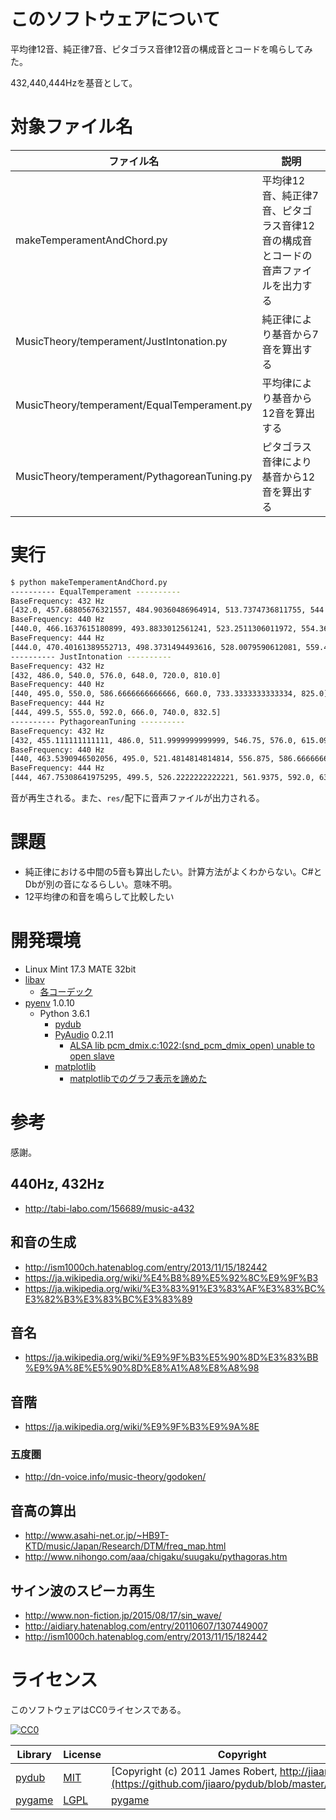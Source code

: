 ﻿# このソフトウェアについて

平均律12音、純正律7音、ピタゴラス音律12音の構成音とコードを鳴らしてみた。

432,440,444Hzを基音として。

# 対象ファイル名

ファイル名|説明
----------|----
makeTemperamentAndChord.py|平均律12音、純正律7音、ピタゴラス音律12音の構成音とコードの音声ファイルを出力する
MusicTheory/temperament/JustIntonation.py|純正律により基音から7音を算出する
MusicTheory/temperament/EqualTemperament.py|平均律により基音から12音を算出する
MusicTheory/temperament/PythagoreanTuning.py|ピタゴラス音律により基音から12音を算出する

# 実行

```sh
$ python makeTemperamentAndChord.py 
---------- EqualTemperament ----------
BaseFrequency: 432 Hz
[432.0, 457.68805676321557, 484.90360486964914, 513.7374736811755, 544.2858935545852, 576.6508170014548, 610.9402589451771, 647.2686572107264, 685.7572544502622, 726.5345027792093, 769.7364924732532, 815.5074061569832]
BaseFrequency: 440 Hz
[440.0, 466.1637615180899, 493.8833012561241, 523.2511306011972, 554.3652619537442, 587.3295358348151, 622.2539674441618, 659.2551138257398, 698.4564628660078, 739.9888454232688, 783.9908719634985, 830.6093951598903]
BaseFrequency: 444 Hz
[444.0, 470.40161389552713, 498.3731494493616, 528.0079590612081, 559.4049461533237, 592.6688952514953, 627.9108216936543, 665.2483421332466, 704.8060670738805, 746.7160167452985, 791.1180617086213, 838.1603896613437]
---------- JustIntonation ----------
BaseFrequency: 432 Hz
[432, 486.0, 540.0, 576.0, 648.0, 720.0, 810.0]
BaseFrequency: 440 Hz
[440, 495.0, 550.0, 586.6666666666666, 660.0, 733.3333333333334, 825.0]
BaseFrequency: 444 Hz
[444, 499.5, 555.0, 592.0, 666.0, 740.0, 832.5]
---------- PythagoreanTuning ----------
BaseFrequency: 432 Hz
[432, 455.111111111111, 486.0, 511.9999999999999, 546.75, 576.0, 615.09375, 648.0, 682.6666666666665, 729.0, 768.0, 820.125]
BaseFrequency: 440 Hz
[440, 463.5390946502056, 495.0, 521.4814814814814, 556.875, 586.6666666666666, 626.484375, 660.0, 695.3086419753085, 742.5, 782.2222222222222, 835.3125]
BaseFrequency: 444 Hz
[444, 467.75308641975295, 499.5, 526.2222222222221, 561.9375, 592.0, 632.1796875, 666.0, 701.6296296296294, 749.25, 789.3333333333333, 842.90625]
```

音が再生される。また、`res/`配下に音声ファイルが出力される。

# 課題

* 純正律における中間の5音も算出したい。計算方法がよくわからない。C#とDbが別の音になるらしい。意味不明。
* 12平均律の和音を鳴らして比較したい

# 開発環境

* Linux Mint 17.3 MATE 32bit
* [libav](http://ytyaru.hatenablog.com/entry/2018/08/24/000000)
    * [各コーデック](http://ytyaru.hatenablog.com/entry/2018/08/23/000000)
* [pyenv](https://github.com/pylangstudy/201705/blob/master/27/Python%E5%AD%A6%E7%BF%92%E7%92%B0%E5%A2%83%E3%82%92%E7%94%A8%E6%84%8F%E3%81%99%E3%82%8B.md) 1.0.10
    * Python 3.6.1
        * [pydub](http://ytyaru.hatenablog.com/entry/2018/08/25/000000)
        * [PyAudio](http://ytyaru.hatenablog.com/entry/2018/07/27/000000) 0.2.11
            * [ALSA lib pcm_dmix.c:1022:(snd_pcm_dmix_open) unable to open slave](http://ytyaru.hatenablog.com/entry/2018/07/29/000000)
        * [matplotlib](http://ytyaru.hatenablog.com/entry/2018/07/22/000000)
            * [matplotlibでのグラフ表示を諦めた](http://ytyaru.hatenablog.com/entry/2018/08/05/000000)

# 参考

感謝。

## 440Hz, 432Hz

* http://tabi-labo.com/156689/music-a432

## 和音の生成

* http://ism1000ch.hatenablog.com/entry/2013/11/15/182442
* https://ja.wikipedia.org/wiki/%E4%B8%89%E5%92%8C%E9%9F%B3
* https://ja.wikipedia.org/wiki/%E3%83%91%E3%83%AF%E3%83%BC%E3%82%B3%E3%83%BC%E3%83%89

## 音名

* https://ja.wikipedia.org/wiki/%E9%9F%B3%E5%90%8D%E3%83%BB%E9%9A%8E%E5%90%8D%E8%A1%A8%E8%A8%98

## 音階

* https://ja.wikipedia.org/wiki/%E9%9F%B3%E9%9A%8E

### 五度圏

* http://dn-voice.info/music-theory/godoken/

## 音高の算出

* http://www.asahi-net.or.jp/~HB9T-KTD/music/Japan/Research/DTM/freq_map.html
* http://www.nihongo.com/aaa/chigaku/suugaku/pythagoras.htm

## サイン波のスピーカ再生

* http://www.non-fiction.jp/2015/08/17/sin_wave/
* http://aidiary.hatenablog.com/entry/20110607/1307449007
* http://ism1000ch.hatenablog.com/entry/2013/11/15/182442

# ライセンス

このソフトウェアはCC0ライセンスである。

[![CC0](http://i.creativecommons.org/p/zero/1.0/88x31.png "CC0")](http://creativecommons.org/publicdomain/zero/1.0/deed.ja)

Library|License|Copyright
-------|-------|---------
[pydub](https://github.com/jiaaro/pydub)|[MIT](https://github.com/jiaaro/pydub/blob/master/LICENSE)|[Copyright (c) 2011 James Robert, http://jiaaro.com](https://github.com/jiaaro/pydub/blob/master/LICENSE)
[pygame](http://www.pygame.org/)|[LGPL](https://www.pygame.org/docs/)|[pygame](http://www.pygame.org/)

